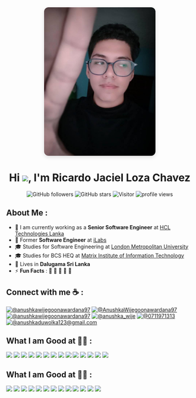 <div align="center">
  <img src="./I_am.jpg" alt="I am Ricardo" width="300" style="border-radius:12px; box-shadow:0 4px 12px rgba(0,0,0,0.12);" />
</div>

<h1 align="center">
  Hi <img src="https://media.giphy.com/media/hvRJCLFzcasrR4ia7z/giphy.gif" width="35">, I'm Ricardo Jaciel Loza Chavez
</h1>

<p align="center">
  <img alt="GitHub followers" src="https://img.shields.io/github/followers/AnushkaWijegoonawardana97?style=social" />
  <img alt="GitHub stars" src="https://img.shields.io/github/stars/AnushkaWijegoonawardana97?style=social" />
  <img alt="Visitor" src="https://visitor-badge.laobi.icu/badge?page_id=AnushkaWijegoonawardana97.repoName" />
  <img alt="profile views" src="https://komarev.com/ghpvc/?username=AnushkaWijegoonawardana97" />
</p>

## About Me :

- 🏢 I am currently working as a **Senior Software Engineer** at [HCL Technologies Lanka](https://hclsrilanka.com/contact-us/)
- 🏢 Former **Software Engineer** at [iLabs](https://www.ilabs.lk/)
- 🎓 Studies for Software Engineering at [London Metropolitan University](https://www.londonmet.ac.uk/)
- 🎓 Studies for BCS HEQ at [Matrix Institute of Information Technology](http://www.matrix-edu.com/)
- 🏡 Lives in **Dalugama Sri Lanka**
- ⚡ **Fun Facts** : 🍕 🏉 🏏 🎥 🚞

## Connect with me ☕ :

[![@anushkawijegoonawardana97](https://img.icons8.com/fluency/48/000000/instagram-new.png)](https://www.instagram.com/anushkawijegoonawardana97/)
[![@AnushkaWijegoonawardana97](https://img.icons8.com/fluency/48/000000/facebook.png)](https://www.facebook.com/AnushkaWijegoonawardana97)
[![@anushkawijegoonawardana97](https://img.icons8.com/fluency/48/000000/linkedin.png)](https://www.linkedin.com/in/anushkawijegoonawardana97/)
[![@anushka_wije](https://img.icons8.com/fluency/48/000000/twitter-squared.png)](https://twitter.com/anushka_wije)
[![@0711971313](https://img.icons8.com/fluency/48/000000/phone-disconnected.png)](tel:0711971313)
[![@anushkaduwolka123@gmail.com](https://img.icons8.com/fluency/48/000000/apple-mail.png)](mailto:anushkaduwolka123@gmail.com)

## What I am Good at 🧑‍💻 :

<img src="https://img.icons8.com/color/48/000000/html-5--v1.png"/> <img src="https://img.icons8.com/color/48/000000/css3.png"/> <img src="https://img.icons8.com/color/48/000000/sass.png"/> <img src="https://img.icons8.com/color/48/000000/javascript--v1.png"/> <img src="https://img.icons8.com/office/48/000000/react.png"/> <img src="https://img.icons8.com/color/48/000000/nextjs.png"/>
<img src="https://img.icons8.com/color/48/000000/java-coffee-cup-logo--v1.png"/> <img src="https://img.icons8.com/officel/48/000000/php-logo.png"/> <img src="https://img.icons8.com/fluency/48/000000/laravel.png"/> <img src="https://img.icons8.com/fluency/48/000000/wordpress.png"/>
<img src="https://img.icons8.com/color/48/000000/mysql-logo.png"/> <img src="https://img.icons8.com/color/48/000000/mongodb.png"/> <img src="https://img.icons8.com/color/48/000000/firebase.png"/>
<img src="https://img.icons8.com/color/48/000000/npm.png"/>
## What I am Good at 🧑‍💻 :

<img src="https://img.icons8.com/color/48/000000/html-5--v1.png"/> <img src="https://img.icons8.com/color/48/000000/css3.png"/> <img src="https://img.icons8.com/color/48/000000/sass.png"/> <img src="https://img.icons8.com/color/48/000000/javascript--v1.png"/> <img src="https://img.icons8.com/office/48/000000/react.png"/> <img src="https://img.icons8.com/color/48/000000/nextjs.png"/>
<img src="https://img.icons8.com/color/48/000000/java-coffee-cup-logo--v1.png"/> <img src="https://img.icons8.com/officel/48/000000/php-logo.png"/> <img src="https://img.icons8.com/fluency/48/000000/laravel.png"/> <img src="https://img.icons8.com/fluency/48/000000/wordpress.png"/>
<img src="https://img.icons8.com/color/48/000000/mysql-logo.png"/> <img src="https://img.icons8.com/color/48/000000/mongodb.png"/> <img src="https://img.icons8.com/color/48/000000/firebase.png"/>




